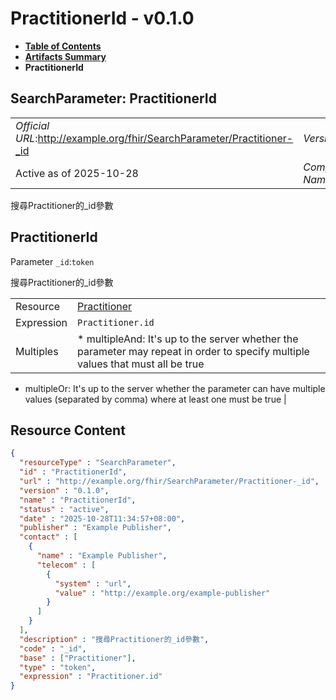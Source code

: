 # PractitionerId - v0.1.0

* [**Table of Contents**](toc.md)
* [**Artifacts Summary**](artifacts.md)
* **PractitionerId**

## SearchParameter: PractitionerId 

| | |
| :--- | :--- |
| *Official URL*:http://example.org/fhir/SearchParameter/Practitioner-_id | *Version*:0.1.0 |
| Active as of 2025-10-28 | *Computable Name*:PractitionerId |

 
搜尋Practitioner的_id參數 

## PractitionerId

Parameter `_id`:`token`

搜尋Practitioner的_id參數

| | |
| :--- | :--- |
| Resource | [Practitioner](http://hl7.org/fhir/R4/practitioner.html) |
| Expression | `Practitioner.id` |
| Multiples | * multipleAnd: It's up to the server whether the parameter may repeat in order to specify multiple values that must all be true
* multipleOr: It's up to the server whether the parameter can have multiple values (separated by comma) where at least one must be true
 |



## Resource Content

```json
{
  "resourceType" : "SearchParameter",
  "id" : "PractitionerId",
  "url" : "http://example.org/fhir/SearchParameter/Practitioner-_id",
  "version" : "0.1.0",
  "name" : "PractitionerId",
  "status" : "active",
  "date" : "2025-10-28T11:34:57+08:00",
  "publisher" : "Example Publisher",
  "contact" : [
    {
      "name" : "Example Publisher",
      "telecom" : [
        {
          "system" : "url",
          "value" : "http://example.org/example-publisher"
        }
      ]
    }
  ],
  "description" : "搜尋Practitioner的_id參數",
  "code" : "_id",
  "base" : ["Practitioner"],
  "type" : "token",
  "expression" : "Practitioner.id"
}

```
